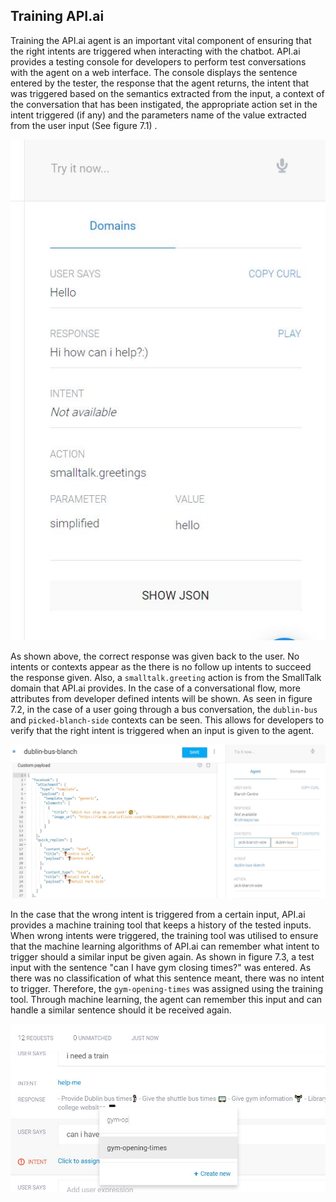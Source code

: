 ## Training API.ai

Training the API.ai agent is an important vital component of ensuring that the right intents are triggered when interacting with the chatbot. API.ai provides a testing console for developers to perform test conversations with the agent on a web interface. The console displays the sentence entered by the tester, the response that the agent returns, the intent that was triggered based on the semantics extracted from the input, a context of the conversation that has been instigated, the appropriate action set in the intent triggered (if any) and the parameters name of the value extracted from the user input (See figure 7.1) .

![API.ai Testing Console. \label{API.ai Console}](04_assets/06_testing_evaluation/api_console.jpg)

As shown above, the correct response was given back to the user. No intents or contexts appear as the there is no follow up intents to succeed the response given. Also, a ```smalltalk.greeting``` action is from the SmallTalk domain that API.ai provides. 
In the case of a conversational flow, more attributes from developer defined intents will be shown. As seen in figure 7.2, in the case of a user going through a bus conversation, the ```dublin-bus``` and ```picked-blanch-side``` contexts can be seen. This allows for developers to verify that the right intent is triggered when an input is given to the agent.

![API.ai Testing Console 2. \label{API.ai Console}](04_assets/06_testing_evaluation/contexts.jpg)

In the case that the wrong intent is triggered from a certain input, API.ai provides a machine training tool that keeps a history of the tested inputs. When wrong intents were triggered, the training tool was utilised to ensure that the machine learning algorithms of API.ai can remember what intent to trigger should a similar input be given again. As shown in figure 7.3, a test input with the sentence "can I have gym closing times?" was entered. As there was no classification of what this sentence meant, there was no intent to trigger. Therefore, the ```gym-opening-times``` was assigned using the training tool. Through machine learning, the agent can remember this input and can handle a similar sentence should it be received again.

![API.ai Training Tool. \label{API.ai Console}](04_assets/06_testing_evaluation/training.jpg)
